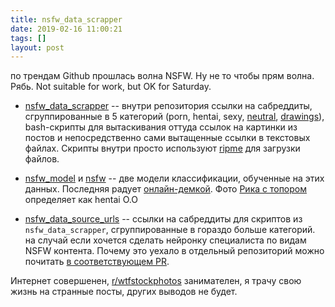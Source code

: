 ```yaml
---
title: nsfw_data_scrapper
date: 2019-02-16 11:00:21
tags: []
layout: post
---
```


по трендам Github прошлась волна NSFW. Ну не то чтобы прям волна. Рябь. Not suitable for work, but OK for Saturday.

+ [nsfw_data_scrapper](https://github.com/alexkimxyz/nsfw_data_scrapper) -- внутри репозитория ссылки на сабреддиты, сгруппированные в 5 категорий (porn, hentai, sexy, [neutral](https://github.com/alexkimxyz/nsfw_data_scrapper/blob/master/scripts/source_urls/neutral.txt), [drawings](https://github.com/alexkimxyz/nsfw_data_scrapper/blob/master/scripts/source_urls/drawings.txt)), bash-скрипты для вытаскивания оттуда ссылок на картинки из постов и непосредственно сами вытащенные ссылки в текстовых файлах. Скрипты внутри просто используют [ripme](https://github.com/RipMeApp/ripme) для загрузки файлов.

+ [nsfw_model](https://github.com/GantMan/nsfw_model) и [nsfw](https://github.com/rockyzhengwu/nsfw) -- две модели классификации, обученные на этих данных. Последняя радует [онлайн-демкой](http://ai.midday.me/). Фото [Рика с топором](http://www.nerdly.co.uk/wp-content/uploads/2015/09/ram-207-3s.jpg) определяет как hentai O.O

+ [nsfw_data_source_urls](https://github.com/EBazarov/nsfw_data_source_urls) -- ссылки на сабреддиты для скриптов из `nsfw_data_scrapper`, сгруппированные в гораздо больше категорий. на случай если хочется сделать нейронку специалиста по видам NSFW контента. Почему это уехало в отдельный репозиторий можно почитать [в соответствующем PR](https://github.com/alexkimxyz/nsfw_data_scrapper/pull/26).

Интернет совершенен, [r/wtfstockphotos](https://www.reddit.com/r/wtfstockphotos/top/?t=all) занимателен, я трачу свою жизнь на странные посты, других выводов не будет.
